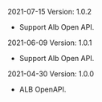 2021-07-15 Version: 1.0.2
- Support Alb Open API.

2021-06-09 Version: 1.0.1
- Support Alb Open API.

2021-04-30 Version: 1.0.0
- ALB OpenAPI.

